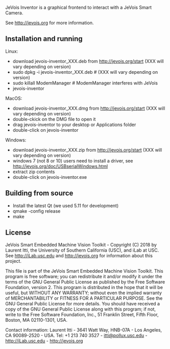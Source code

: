 
JeVois Inventor is a graphical frontend to interact with a JeVois Smart Camera.

See http://jevois.org for more information.


Installation and running
------------------------

Linux:
- download jevois-inventor_XXX.deb from http://jevois.org/start (XXX will vary depending on version)
- sudo dpkg -i jevois-inventor_XXX.deb   # (XXX will vary depending on version)
- sudo killall ModemManager  # ModemManager interferes with JeVois
- jevois-inventor

MacOS:
- download jevois-inventor_XXX.dmg from http://jevois.org/start (XXX will vary depending on version)
- double-ckick on the DMG file to open it
- drag jevois-inventor to your desktop or Applications folder
- double-click on jevois-inventor

Windows:
- download jevois-inventor_XXX.zip from http://jevois.org/start (XXX will vary depending on version)
- windows 7 (not 8 or 10) users need to install a driver, see http://jevois.org/doc/USBserialWindows.html
- extract zip contents
- double-click on jevois-inventor.exe

Building from source
--------------------

- Install the latest Qt (we used 5.11 for development)
- qmake -config release
- make


License
-------

JeVois Smart Embedded Machine Vision Toolkit - Copyright (C) 2018 by Laurent Itti, the University of Southern California
(USC), and iLab at USC. See http://iLab.usc.edu and http://jevois.org for information about this project.

This file is part of the JeVois Smart Embedded Machine Vision Toolkit.  This program is free software; you can
redistribute it and/or modify it under the terms of the GNU General Public License as published by the Free Software
Foundation, version 2.  This program is distributed in the hope that it will be useful, but WITHOUT ANY WARRANTY;
without even the implied warranty of MERCHANTABILITY or FITNESS FOR A PARTICULAR PURPOSE.  See the GNU General Public
License for more details.  You should have received a copy of the GNU General Public License along with this program; if
not, write to the Free Software Foundation, Inc., 51 Franklin Street, Fifth Floor, Boston, MA 02110-1301, USA.

Contact information: Laurent Itti - 3641 Watt Way, HNB-07A - Los Angeles, CA 90089-2520 - USA.  Tel: +1 213 740 3527 -
itti@pollux.usc.edu - http://iLab.usc.edu - http://jevois.org

